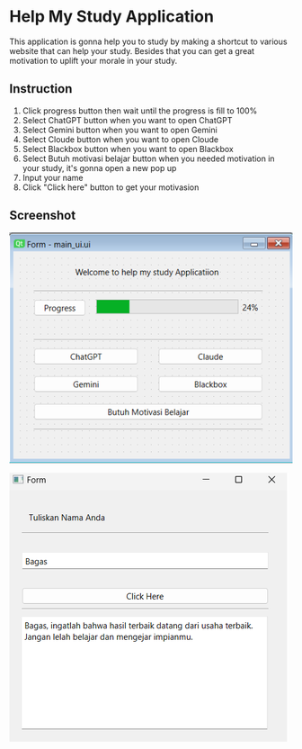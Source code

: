 # Help My Study Application
This application is gonna help you to study by making a shortcut to various website that can help your study. Besides that you can get a great motivation to uplift your morale in your study.

## Instruction
1. Click progress button then wait until the progress is fill to 100%
2. Select ChatGPT button when you want to open ChatGPT
3. Select Gemini button when you want to open Gemini
4. Select Cloude button when you want to open Cloude
5. Select Blackbox button when you want to open Blackbox
6. Select Butuh motivasi belajar button when you needed motivation in your study, it's gonna open a new pop up
7. Input your name
8. Click "Click here" button to get your motivasion

## Screenshot
![image](image/image_1.png)

![image](image/image_2.png)

